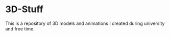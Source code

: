 # 3D-Stuff
This is a repository of 3D models and animations I created during university and free time. 
